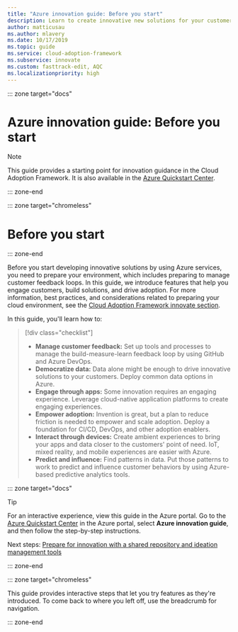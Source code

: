 ```yaml
---
title: "Azure innovation guide: Before you start" 
description: Learn to create innovative new solutions for your customers using Azure.
author: matticusau
ms.author: mlavery
ms.date: 10/17/2019
ms.topic: guide
ms.service: cloud-adoption-framework
ms.subservice: innovate
ms.custom: fasttrack-edit, AQC
ms.localizationpriority: high
---
```


::: zone target="docs"

# Azure innovation guide: Before you start

> [!NOTE]
> This guide provides a starting point for innovation guidance in the Cloud Adoption Framework. It is also available in the [Azure Quickstart Center](https://portal.azure.com/?feature.quickstart=true#blade/Microsoft_Azure_Resources/QuickstartCenterBlade).

::: zone-end

::: zone target="chromeless"

# Before you start

::: zone-end

Before you start developing innovative solutions by using Azure services, you need to prepare your environment, which includes preparing to manage customer feedback loops. In this guide, we introduce features that help you engage customers, build solutions, and drive adoption. For more information, best practices, and considerations related to preparing your cloud environment, see the [Cloud Adoption Framework innovate section](../index.md).

In this guide, you'll learn how to:

> [!div class="checklist"]
>
> - **Manage customer feedback:** Set up tools and processes to manage the build-measure-learn feedback loop by using GitHub and Azure DevOps.
> - **Democratize data:** Data alone might be enough to drive innovative solutions to your customers. Deploy common data options in Azure.
> - **Engage through apps:** Some innovation requires an engaging experience. Leverage cloud-native application platforms to create engaging experiences.
> - **Empower adoption:** Invention is great, but a plan to reduce friction is needed to empower and scale adoption. Deploy a foundation for CI/CD, DevOps, and other adoption enablers.
> - **Interact through devices:** Create ambient experiences to bring your apps and data closer to the customers' point of need. IoT, mixed reality, and mobile experiences are easier with Azure.
> - **Predict and influence:** Find patterns in data. Put those patterns to work to predict and influence customer behaviors by using Azure-based predictive analytics tools.

::: zone target="docs"

> [!TIP]
> For an interactive experience, view this guide in the Azure portal. Go to the [Azure Quickstart Center](https://portal.azure.com/?feature.quickstart=true#blade/Microsoft_Azure_Resources/QuickstartCenterBlade) in the Azure portal, select **Azure innovation guide**, and then follow the step-by-step instructions.

Next steps: [Prepare for innovation with a shared repository and ideation management tools](./adoption.md)

::: zone-end

::: zone target="chromeless"

This guide provides interactive steps that let you try features as they're introduced. To come back to where you left off, use the breadcrumb for navigation.

::: zone-end
